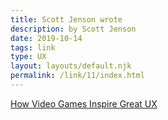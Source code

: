```yaml
---
title: Scott Jenson wrote
description: by Scott Jenson
date: 2019-10-14
tags: link
type: UX
layout: layouts/default.njk
permalink: /link/11/index.html
---
```


[How Video Games Inspire Great UX](https://jenson.org/games/)

